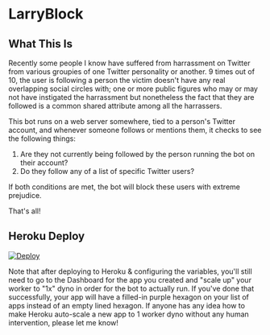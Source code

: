 # LarryBlock

## What This Is

Recently some people I know have suffered from harrassment on Twitter from
various groupies of one Twitter personality or another. 9 times out of 10, the
user is following a person the victim doesn't have any real overlapping social
circles with; one or more public figures who may or may not have instigated the
harrassment but nonetheless the fact that they are followed is a common shared
attribute among all the harrassers.

This bot runs on a web server somewhere, tied to a person's Twitter account, and
whenever someone follows or mentions them, it checks to see the following things:

1) Are they not currently being followed by the person running the bot on their account?
2) Do they follow any of a list of specific Twitter users?

If both conditions are met, the bot will block these users with extreme prejudice.

That's all!

## Heroku Deploy

[![Deploy](https://www.herokucdn.com/deploy/button.png)](https://heroku.com/deploy)

Note that after deploying to Heroku & configuring the variables,
you'll still need to go to the Dashboard for the app you created and "scale up"
your worker to "1x" dyno in order for the bot to actually run. If you've done that
successfully, your app will have a filled-in purple hexagon on your list of apps
instead of an empty lined hexagon. If anyone has any idea how to make Heroku
auto-scale a new app to 1 worker dyno without any human intervention, please let
me know!
